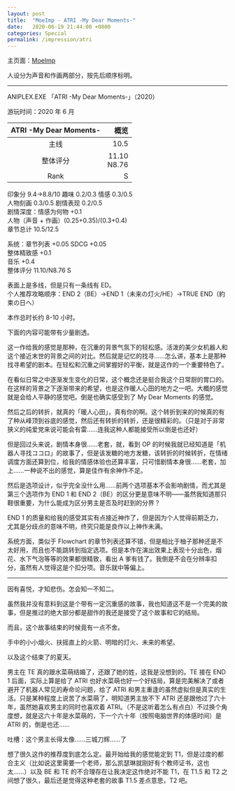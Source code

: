 ```yaml
---
layout: post
title:  "MoeImp - ATRI -My Dear Moments-"
date:   2020-06-19 21:44:00 +0800
categories: Special
permalink: /impression/atri
---
```


主页面：[MoeImp](http://yoro.xyz/impression)

人设分为声音和作画两部分，按先后顺序标明。

---

ANIPLEX.EXE 「ATRI -My Dear Moments-」（2020）

游玩时间：2020 年 6 月

| ATRI -My Dear Moments- | 概览 |
| :---------------: |---: |
| 主线 | 10.5 |
| 整体评分 |11.10<br />N8.76|
| Rank |  S  |

印象分 9.4→8.8/10 趣味 0.2/0.3 情感 0.3/0.5  
人物刻画 0.3/0.5 剧情表现 0.2/0.5  
剧情深度：情感为何物 +0.1  
人物（声音 + 作画）(0.25+0.35)/(0.3+0.4)  
章节总计 10.5/12.5

系统：章节列表 +0.05 SDCG +0.05  
整体精致感 +0.1  
音乐 +0.4  
整体评分 11.10/N8.76 S

表面上是多线，但是只有一条线有 ED。  
个人推荐攻略顺序：END 2（BE）→END 1（未来の灯火/HE）→TRUE END（約束の日へ）

本作总时长约 8-10 小时。

下面的内容可能带有少量剧透。

这一作给我的感觉是那种，在沉重的背景气氛下的轻松感。活泼的美少女机器人和这个接近末世的背景之间的对比。然后就是记忆的找寻……怎么讲，基本上是那种找寻希望的剧本。在轻松和沉重之间掌握好的平衡，就是这作的一个重要特色了。

在看似日常之中逐渐发生变化的日常，这个概念还是挺合我这个日常厨的胃口的。在这样的背景之下逐渐带来的希望，也是这作暖人心田的地方之一吧。大概的感觉就是会给人平静的感觉吧。倒是也确实感受到了 My Dear Moments 的感觉。

然后之后的转折，就真的「暖人心田」，真有你的啊。这个转折到来的时候真的有了种从峰顶到谷底的感觉，然后还有转折的转折，还是很精彩的。（只是对于非常狭义的纯爱党来说可能会有雷……连我这种人都能接受所以倒是也还好）

但是回过头来说，剧情本身很……老套，就，看到 OP 的时候我就已经知道是「机器人寻找ココロ」的故事了，但是该发糖的地方发糖，该转折的时候转折，在情绪调度方面还算到位，给我的情感体验也还算丰富，只可惜剧情本身很……老套，加上……一种说不出的感觉，算是佳作有余神作不足。

然后是选项设计，似乎完全没什么用……前两个选项基本不会影响剧情，而尤其是第三个选项作为 END 1 和 END 2（BE）的区分更是意味不明——虽然我知道那只鞋很重要，为什么能成为区分男主是否及时赶到的分界？

END 1 的质量和给我的感受其实有点接近神作了，但是因为个人觉得前期乏力，尤其是分歧点的意味不明，终究只能是良作以上神作未满。

系统方面，类似于 Flowchart 的章节列表还算不错，但是相比于柚子那种还是不太好用，而且也不能跳转到指定选项。但是本作在演出效果上表现十分出色，烟花、水下气泡等等的效果都很精致，看出 A 爹有钱了。我倒是不会在分辨率扣分，虽然有人觉得这是个扣分项。音乐就中等偏上。

---

因有喜悦，才知悲伤。怎会知一不知二。

虽然我并没有意料到这是个带有一定沉重感的故事，我也知道这不是一个完美的故事，但是推过的绝大部分都是甜作的我还是接受了这个故事和它的结局。

而且，这个故事结束的时候竟有一点不舍。

手中的小小烟火、扶摇直上的火箭、明暗的灯火、未来的希望。

以及这个结束了的夏天。

男主在 TE 真的跟水菜萌结婚了，还跟了她的姓，这我是没想到的。TE 接在 END 1 后面，实际上算是给了 ATRI 也好水菜萌也好一个好结局，算是完美解决了或者避开了机器人常见的寿命论问题，给了 ATRI 和男主重逢的虽然虚拟但是真实的生活。只是某种程度上说苦了水菜萌了，明知道男主放不下 ATRI 还是跟他过了六十年，虽然她喜欢男主的同时也喜欢着 ATRI。（不是这听着怎么有点白）不过换个角度想，就是这六十年是水菜萌的，下一个六十年（按照电脑世界的体感时间）是 ATRI 的，倒是也还……

吐槽：这个男主长得太像……三城刀辉……了

想了很久这作的推荐度到底怎么定。最开始给我的感觉能定到 T1，但是过度的都合主义（比如说这里需要一个老师，那么凯瑟琳就刚好有个教师证书，这也太……）以及 BE 和 TE 的不合理存在让我决定这作绝对不能 T1，在 T1.5 和 T2 之间想了很久，最后还是觉得这种老套的故事 T1.5 差点意思，T2 吧。
